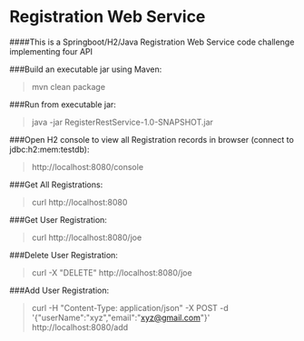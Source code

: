 # Registration Web Service
####This is a Springboot/H2/Java Registration Web Service code challenge implementing four API


###Build an executable jar using Maven:
>mvn clean package

###Run from executable jar:
>java -jar RegisterRestService-1.0-SNAPSHOT.jar

###Open H2 console to view all Registration records in browser (connect to jdbc:h2:mem:testdb):
>http://localhost:8080/console

###Get All Registrations:
>curl http://localhost:8080

###Get User Registration:
>curl http://localhost:8080/joe

###Delete User Registration:
>curl -X "DELETE" http://localhost:8080/joe

###Add User Registration:
>curl -H "Content-Type: application/json" -X POST -d '{"userName":"xyz","email":"xyz@gmail.com"}' http://localhost:8080/add